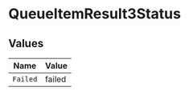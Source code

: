 # QueueItemResult3Status


## Values

| Name     | Value    |
| -------- | -------- |
| `Failed` | failed   |